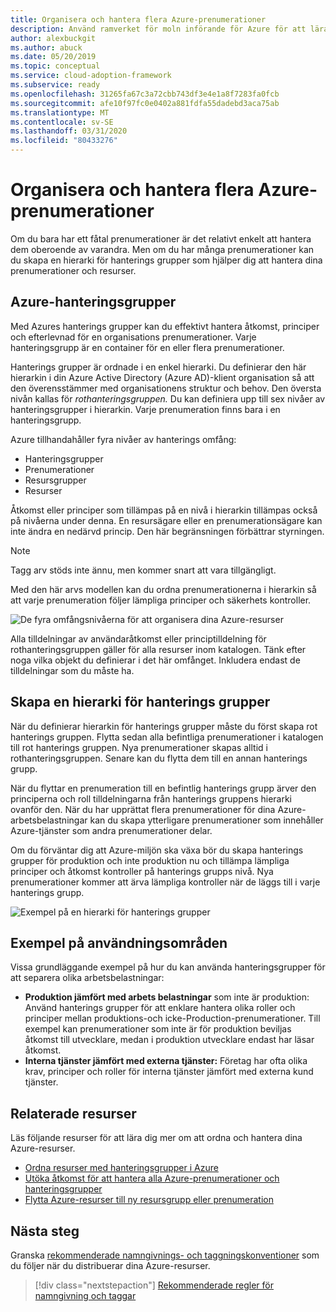```yaml
---
title: Organisera och hantera flera Azure-prenumerationer
description: Använd ramverket för moln införande för Azure för att lära dig hur du skapar en hierarki för hanterings grupper för att förenkla hanteringen av dina prenumerationer och resurser.
author: alexbuckgit
ms.author: abuck
ms.date: 05/20/2019
ms.topic: conceptual
ms.service: cloud-adoption-framework
ms.subservice: ready
ms.openlocfilehash: 31265fa67c3a72cbb743df3e4e1a8f7283fa0fcb
ms.sourcegitcommit: afe10f97fc0e0402a881fdfa55dadebd3aca75ab
ms.translationtype: MT
ms.contentlocale: sv-SE
ms.lasthandoff: 03/31/2020
ms.locfileid: "80433276"
---
```

# <a name="organize-and-manage-multiple-azure-subscriptions"></a>Organisera och hantera flera Azure-prenumerationer

Om du bara har ett fåtal prenumerationer är det relativt enkelt att hantera dem oberoende av varandra. Men om du har många prenumerationer kan du skapa en hierarki för hanterings grupper som hjälper dig att hantera dina prenumerationer och resurser.

## <a name="azure-management-groups"></a>Azure-hanteringsgrupper

Med Azures hanterings grupper kan du effektivt hantera åtkomst, principer och efterlevnad för en organisations prenumerationer. Varje hanteringsgrupp är en container för en eller flera prenumerationer.

Hanterings grupper är ordnade i en enkel hierarki. Du definierar den här hierarkin i din Azure Active Directory (Azure AD)-klient organisation så att den överensstämmer med organisationens struktur och behov. Den översta nivån kallas för *rothanteringsgruppen.* Du kan definiera upp till sex nivåer av hanteringsgrupper i hierarkin. Varje prenumeration finns bara i en hanteringsgrupp.

Azure tillhandahåller fyra nivåer av hanterings omfång:

- Hanteringsgrupper
- Prenumerationer
- Resursgrupper
- Resurser

Åtkomst eller principer som tillämpas på en nivå i hierarkin tillämpas också på nivåerna under denna. En resursägare eller en prenumerationsägare kan inte ändra en nedärvd princip. Den här begränsningen förbättrar styrningen.

> [!NOTE]
> Tagg arv stöds inte ännu, men kommer snart att vara tillgängligt.

Med den här arvs modellen kan du ordna prenumerationerna i hierarkin så att varje prenumeration följer lämpliga principer och säkerhets kontroller.

![De fyra omfångsnivåerna för att organisera dina Azure-resurser](../../ready/azure-setup-guide/media/organize-resources/scope-levels.png)

Alla tilldelningar av användaråtkomst eller principtilldelning för rothanteringsgruppen gäller för alla resurser inom katalogen. Tänk efter noga vilka objekt du definierar i det här omfånget. Inkludera endast de tilldelningar som du måste ha.

## <a name="create-your-management-group-hierarchy"></a>Skapa en hierarki för hanterings grupper

När du definierar hierarkin för hanterings grupper måste du först skapa rot hanterings gruppen. Flytta sedan alla befintliga prenumerationer i katalogen till rot hanterings gruppen. Nya prenumerationer skapas alltid i rothanteringsgruppen. Senare kan du flytta dem till en annan hanterings grupp.

När du flyttar en prenumeration till en befintlig hanterings grupp ärver den principerna och roll tilldelningarna från hanterings gruppens hierarki ovanför den. När du har upprättat flera prenumerationer för dina Azure-arbetsbelastningar kan du skapa ytterligare prenumerationer som innehåller Azure-tjänster som andra prenumerationer delar.

Om du förväntar dig att Azure-miljön ska växa bör du skapa hanterings grupper för produktion och inte produktion nu och tillämpa lämpliga principer och åtkomst kontroller på hanterings grupps nivå. Nya prenumerationer kommer att ärva lämpliga kontroller när de läggs till i varje hanterings grupp.

![Exempel på en hierarki för hanterings grupper](../../_images/ready/management-group-hierarchy-v2.png)

## <a name="example-use-cases"></a>Exempel på användningsområden

Vissa grundläggande exempel på hur du kan använda hanteringsgrupper för att separera olika arbetsbelastningar:

- **Produktion jämfört med arbets belastningar** som inte är produktion: Använd hanterings grupper för att enklare hantera olika roller och principer mellan produktions-och icke-Production-prenumerationer. Till exempel kan prenumerationer som inte är för produktion beviljas åtkomst till utvecklare, medan i produktion utvecklare endast har läsar åtkomst.
- **Interna tjänster jämfört med externa tjänster:** Företag har ofta olika krav, principer och roller för interna tjänster jämfört med externa kund tjänster.

## <a name="related-resources"></a>Relaterade resurser

Läs följande resurser för att lära dig mer om att ordna och hantera dina Azure-resurser.

- [Ordna resurser med hanteringsgrupper i Azure](https://docs.microsoft.com/azure/governance/management-groups)
- [Utöka åtkomst för att hantera alla Azure-prenumerationer och hanteringsgrupper](https://docs.microsoft.com/azure/role-based-access-control/elevate-access-global-admin)
- [Flytta Azure-resurser till ny resursgrupp eller prenumeration](https://docs.microsoft.com/azure/azure-resource-manager/resource-group-move-resources)

## <a name="next-steps"></a>Nästa steg

Granska [rekommenderade namngivnings- och taggningskonventioner](./naming-and-tagging.md) som du följer när du distribuerar dina Azure-resurser.

> [!div class="nextstepaction"]
> [Rekommenderade regler för namngivning och taggar](./naming-and-tagging.md)
